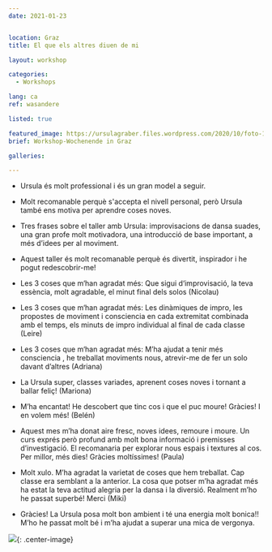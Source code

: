 ```yaml
---
date: 2021-01-23


location: Graz
title: El que els altres diuen de mi

layout: workshop

categories:
  - Workshops

lang: ca
ref: wasandere

listed: true

featured_image: https://ursulagraber.files.wordpress.com/2020/10/foto-106.jpg?w=500&fit=crop
brief: Workshop-Wochenende in Graz

galleries:

---
```

* Ursula és molt professional i és un gran model a seguir. <br />

* Molt recomanable perquè s'accepta el nivell personal, però Ursula també ens motiva per aprendre coses noves. <br />

* Tres frases sobre el taller amb Ursula: improvisacions de dansa suades, una gran profe molt motivadora, una introducció de base important, a més d’idees per al moviment. <br />

* Aquest taller és molt recomanable perquè és divertit, inspirador i he pogut redescobrir-me! <br />

* Les 3 coses que m‘han agradat més: Que sigui d‘improvisació, la teva essència, molt agradable, el minut final dels solos (Nicolau) <br />

* Les 3 coses que m‘han agradat més: Les dinàmiques de impro, les propostes de moviment i consciencia en cada extremitat combinada amb el temps, els minuts de impro individual al final de cada classe (Leire) <br />

* Les 3 coses que m‘han agradat més: M’ha ajudat a tenir més consciencia , he treballat moviments nous, atrevir-me de fer un solo davant d’altres (Adriana) <br />

* La Ursula super, classes variades, aprenent coses noves i tornant a ballar feliç! (Mariona) <br />

* M’ha encantat! He descobert que tinc cos i que el puc moure! Gràcies! I en volem més! (Belén) <br />

* Aquest mes m’ha donat aire fresc, noves idees, remoure i moure. Un curs exprés però profund amb molt bona informació i premisses d’investigació. El recomanaria per explorar nous espais i textures al cos. Per millor, més dies! Gràcies moltíssimes! (Paula) <br />

* Molt xulo. M’ha agradat la varietat de coses que hem treballat. Cap classe era semblant a la anterior. La cosa que potser m’ha agradat més ha estat la teva actitud alegria per la dansa i la diversió. Realment m’ho he passat superbé! Merci (Miki) <br />

* Gràcies! La Ursula posa molt bon ambient i té una energia molt bonica!! M’ho he passat molt bé i m’ha ajudat a superar una mica de vergonya. <br />




![](https://ursulagraber.files.wordpress.com/2020/11/dscf4001.jpg?w=300&fit=crop){: .center-image}
